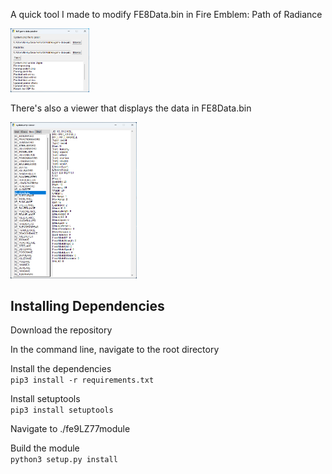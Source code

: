 A quick tool I made to modify FE8Data.bin in Fire Emblem: Path of Radiance

<img alt="Patcher window" src="img/patcher.jpg" width=25%>

There's also a viewer that displays the data in FE8Data.bin

<img alt="Game data viewer window" src="img/viewer.jpg" width= 40%>

## Installing Dependencies
Download the repository

In the command line, navigate to the root directory

Install the dependencies  
`pip3 install -r requirements.txt`

Install setuptools  
`pip3 install setuptools`

Navigate to ./fe9LZ77module

Build the module  
`python3 setup.py install`
